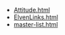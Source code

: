 * [Attitude.html](Attitude.html)
* [ElvenLinks.html](ElvenLinks.html)
* [master-list.html](master-list.html)